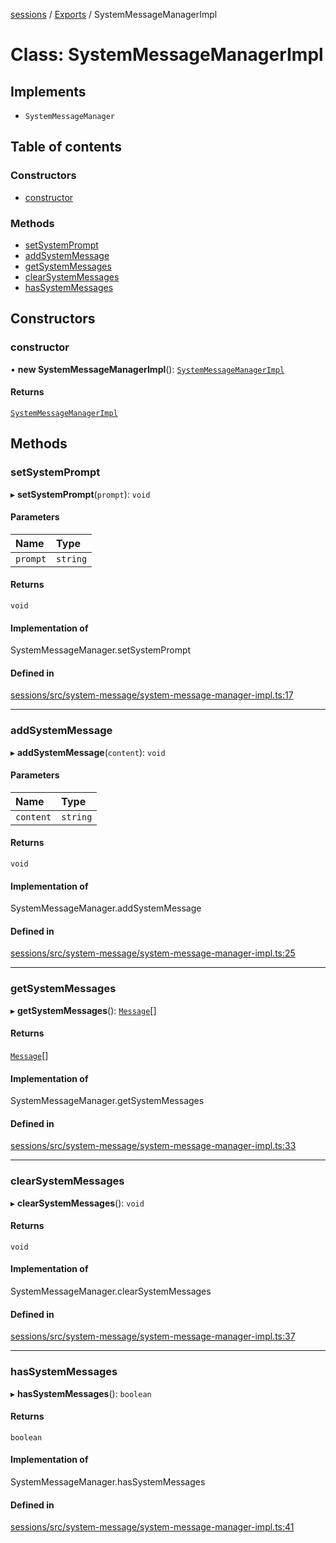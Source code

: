 <!-- 
 ⚠️  AUTO-GENERATED FILE - DO NOT EDIT MANUALLY
 This file is automatically generated by scripts/docs-generator.js
 To make changes, edit the source TypeScript files or update the generator script
-->

[sessions](../../) / [Exports](../modules) / SystemMessageManagerImpl

# Class: SystemMessageManagerImpl

## Implements

- `SystemMessageManager`

## Table of contents

### Constructors

- [constructor](SystemMessageManagerImpl#constructor)

### Methods

- [setSystemPrompt](SystemMessageManagerImpl#setsystemprompt)
- [addSystemMessage](SystemMessageManagerImpl#addsystemmessage)
- [getSystemMessages](SystemMessageManagerImpl#getsystemmessages)
- [clearSystemMessages](SystemMessageManagerImpl#clearsystemmessages)
- [hasSystemMessages](SystemMessageManagerImpl#hassystemmessages)

## Constructors

### constructor

• **new SystemMessageManagerImpl**(): [`SystemMessageManagerImpl`](SystemMessageManagerImpl)

#### Returns

[`SystemMessageManagerImpl`](SystemMessageManagerImpl)

## Methods

### setSystemPrompt

▸ **setSystemPrompt**(`prompt`): `void`

#### Parameters

| Name | Type |
| :------ | :------ |
| `prompt` | `string` |

#### Returns

`void`

#### Implementation of

SystemMessageManager.setSystemPrompt

#### Defined in

[sessions/src/system-message/system-message-manager-impl.ts:17](https://github.com/woojubb/robota/blob/d84cd2e1e6915e9f7e9aff8f9b06df02e55c139b/packages/sessions/src/system-message/system-message-manager-impl.ts#L17)

___

### addSystemMessage

▸ **addSystemMessage**(`content`): `void`

#### Parameters

| Name | Type |
| :------ | :------ |
| `content` | `string` |

#### Returns

`void`

#### Implementation of

SystemMessageManager.addSystemMessage

#### Defined in

[sessions/src/system-message/system-message-manager-impl.ts:25](https://github.com/woojubb/robota/blob/d84cd2e1e6915e9f7e9aff8f9b06df02e55c139b/packages/sessions/src/system-message/system-message-manager-impl.ts#L25)

___

### getSystemMessages

▸ **getSystemMessages**(): [`Message`](../modules#message)[]

#### Returns

[`Message`](../modules#message)[]

#### Implementation of

SystemMessageManager.getSystemMessages

#### Defined in

[sessions/src/system-message/system-message-manager-impl.ts:33](https://github.com/woojubb/robota/blob/d84cd2e1e6915e9f7e9aff8f9b06df02e55c139b/packages/sessions/src/system-message/system-message-manager-impl.ts#L33)

___

### clearSystemMessages

▸ **clearSystemMessages**(): `void`

#### Returns

`void`

#### Implementation of

SystemMessageManager.clearSystemMessages

#### Defined in

[sessions/src/system-message/system-message-manager-impl.ts:37](https://github.com/woojubb/robota/blob/d84cd2e1e6915e9f7e9aff8f9b06df02e55c139b/packages/sessions/src/system-message/system-message-manager-impl.ts#L37)

___

### hasSystemMessages

▸ **hasSystemMessages**(): `boolean`

#### Returns

`boolean`

#### Implementation of

SystemMessageManager.hasSystemMessages

#### Defined in

[sessions/src/system-message/system-message-manager-impl.ts:41](https://github.com/woojubb/robota/blob/d84cd2e1e6915e9f7e9aff8f9b06df02e55c139b/packages/sessions/src/system-message/system-message-manager-impl.ts#L41)
